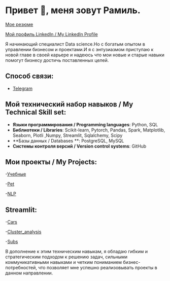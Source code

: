 # Привет 👋, меня зовут Рамиль.

[Мое резюме](https://hh.ru/applicant/resumes/view?resume=769b233cff0c07c0530039ed1f6e7638486d63)

[Мой профиль LinkedIn / My LinkedIn Profile ](https://www.linkedin.com/in/ramil-zangerov-a46a24262/)

Я начинающий специалист Data science.Но с богатым опытом в управлении бизнесом и проектами.И я с энтузиазмом приступаю к новой главе в своей карьере и надеюсь что мои новые и старые навыки помогут бизнесу достичь поставленных целей.
## Способ связи:

- [Telegram](https://t.me/zeroflip)

## Мой технический набор навыков / My Technical Skill set:
- **Языки программирования / Programming languages**: Python, SQL
- **Библиотеки / Libraries**:  Scikit-learn, Pytorch, Pandas, Spark, Matplotlib, Seaborn, Plotli ,Numpy, Streamlit, Sqlalchemy, Scipy
- **Базы данных / Databases **: PostgreSQL, MySQL
- **Системы контроля версий / Version control systems**: GitHub

## Мои проекты / My Projects:

-[Учебные](https://github.com/Zeroflip64/Study_projects)

-[Pet](https://github.com/Zeroflip64/Pet-projects)

-[NLP](https://github.com/Zeroflip64/Subtitles)

## Streamlit:

-[Cars](https://zeroflip64-study-projects-cars-p-eoyi8p.streamlit.app/)

-[Cluster_analysis](https://zeroflip64-pet-projects-streamlit-1-project-9fo7ut.streamlit.app/)

-[Subs](https://zeroflip64-subtitles-streamlit-sub-n9wsxl.streamlit.app/)

В дополнение к этим техническим навыкам, я обладаю гибким и стратегическим подходом к решению задач, сильными коммуникативными навыками и четким пониманием бизнес-потребностей, что позволяет мне успешно реализовывать проекты в данном направлении.
